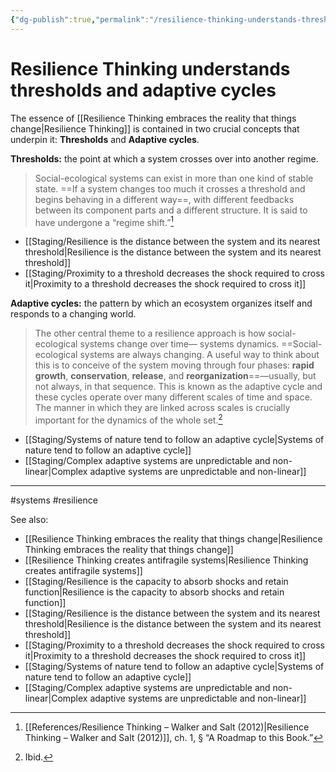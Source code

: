 ```yaml
---
{"dg-publish":true,"permalink":"/resilience-thinking-understands-thresholds-and-adaptive-cycles/"}
---
```



# Resilience Thinking understands thresholds and adaptive cycles

The essence of [[Resilience Thinking embraces the reality that things change\|Resilience Thinking]] is contained in two crucial concepts that underpin it: **Thresholds** and **Adaptive cycles**.

**Thresholds:** the point at which a system crosses over into another regime.

> Social-ecological systems can exist in more than one kind of stable state. ==If a system changes too much it crosses a threshold and begins behaving in a different way==, with different feedbacks between its component parts and a different structure. It is said to have undergone a “regime shift.”[^1]

- [[Staging/Resilience is the distance between the system and its nearest threshold\|Resilience is the distance between the system and its nearest threshold]]
- [[Staging/Proximity to a threshold decreases the shock required to cross it\|Proximity to a threshold decreases the shock required to cross it]]


**Adaptive cycles:** the pattern by which an ecosystem organizes itself and responds to a changing world.

> The other central theme to a resilience approach is how social-ecological systems change over time— systems dynamics. ==Social-ecological systems are always changing. A useful way to think about this is to conceive of the system moving through four phases: **rapid growth**, **conservation**, **release**, and **reorganization**==—usually, but not always, in that sequence. This is known as the adaptive cycle and these cycles operate over many different scales of time and space. The manner in which they are linked across scales is crucially important for the dynamics of the whole set.[^2]

- [[Staging/Systems of nature tend to follow an adaptive cycle\|Systems of nature tend to follow an adaptive cycle]]
- [[Staging/Complex adaptive systems are unpredictable and non-linear\|Complex adaptive systems are unpredictable and non-linear]]

---
#systems #resilience 

See also:
 - [[Resilience Thinking embraces the reality that things change\|Resilience Thinking embraces the reality that things change]]
 - [[Resilience Thinking creates antifragile systems\|Resilience Thinking creates antifragile systems]]
 - [[Staging/Resilience is the capacity to absorb shocks and retain function\|Resilience is the capacity to absorb shocks and retain function]]
 - [[Staging/Resilience is the distance between the system and its nearest threshold\|Resilience is the distance between the system and its nearest threshold]]
 - [[Staging/Proximity to a threshold decreases the shock required to cross it\|Proximity to a threshold decreases the shock required to cross it]]
 - [[Staging/Systems of nature tend to follow an adaptive cycle\|Systems of nature tend to follow an adaptive cycle]]
 - [[Staging/Complex adaptive systems are unpredictable and non-linear\|Complex adaptive systems are unpredictable and non-linear]]

[^1]: [[References/Resilience Thinking – Walker and Salt (2012)\|Resilience Thinking – Walker and Salt (2012)]], ch. 1, § “A Roadmap to this Book.”
[^2]: Ibid.